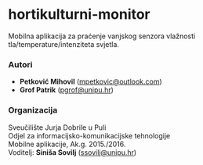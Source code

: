 # hortikulturni-monitor
Mobilna aplikacija za praćenje vanjskog senzora vlažnosti tla/temperature/intenziteta svjetla.

### Autori
- **Petković	Mihovil**	(mpetkovic@outlook.com)
- **Grof	Patrik**	    (pgrof@unipu.hr)

### Organizacija
Sveučilište Jurja Dobrile u Puli  
Odjel za informacijsko-komunikacijske tehnologije  
Mobilne aplikacije, Ak.g. 2015./2016.  
Voditelj: **Siniša Sovilj** (ssovilj@unipu.hr)
